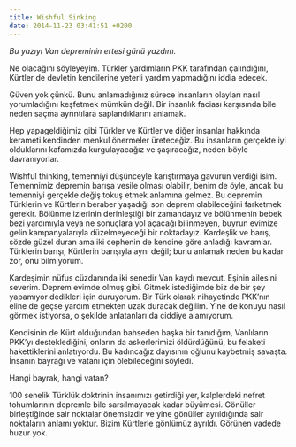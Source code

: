 ```yaml
---
title: Wishful Sinking
date: 2014-11-23 03:41:51 +0200
---
```


*Bu yazıyı Van depreminin ertesi günü yazdım.*

Ne olacağını söyleyeyim. Türkler yardımların PKK tarafından çalındığını,
Kürtler de devletin kendilerine yeterli yardım yapmadığını iddia edecek.

Güven yok çünkü. Bunu anlamadığınız sürece insanların olayları nasıl
yorumladığını keşfetmek mümkün değil. Bir insanlık faciası karşısında
bile neden saçma ayrıntılara saplandıklarını anlamak.

Hep yapageldiğimiz gibi Türkler ve Kürtler ve diğer insanlar hakkında
kerameti kendinden menkul önermeler üreteceğiz. Bu insanların gerçekte
iyi olduklarını kafamızda kurgulayacağız ve şaşıracağız, neden böyle
davranıyorlar.

Wishful thinking, temenniyi düşünceyle karıştırmaya gavurun verdiği
isim. Temennimiz depremin barışa vesile olması olabilir, benim de öyle,
ancak bu temenniyi gerçekle değiş tokuş etmek anlamına gelmez. Bu
depremin Türklerin ve Kürtlerin beraber yaşadığı son deprem
olabileceğini farketmek gerekir. Bölünme izlerinin derinleştiği bir
zamandayız ve bölünmenin bebek bezi yardımıyla veya ne sonuçlara yol
açacağı bilinmeyen, buyrun evimize gelin kampanyalarıyla düzelmeyeceği
bir noktadayız. Kardeşlik ve barış, sözde güzel duran ama iki cephenin
de kendine göre anladığı kavramlar. Türklerin barışı, Kürtlerin
barışıyla aynı değil; bunu anlamak neden bu kadar zor, onu bilmiyorum.

Kardeşimin nüfus cüzdanında iki senedir Van kaydı mevcut. Eşinin
ailesini severim. Deprem evimde olmuş gibi. Gitmek istediğimde biz de
bir şey yapamıyor dedikleri için duruyorum. Bir Türk olarak nihayetinde
PKK’nın eline de geçse yardım etmekten uzak duracak değilim. Yine de
konuyu nasıl görmek istiyorsa, o şekilde anlatanları da ciddiye
alamıyorum.

Kendisinin de Kürt olduğundan bahseden başka bir tanıdığım, Vanlıların
PKK’yı desteklediğini, onların da askerlerimizi öldürdüğünü, bu felaketi
hakettiklerini anlatıyordu. Bu kadıncağız dayısının oğlunu kaybetmiş
savaşta. İnsanın bayrağı ve vatanı için ölebileceğini söyledi.

Hangi bayrak, hangi vatan?

100 senelik Türklük doktrinin insanımızı getirdiği yer, kalplerdeki
nefret tohumlarının depremle bile sarsılmayacak kadar büyümesi. Gönüller
birleştiğinde sair noktalar önemsizdir ve yine gönüller ayrıldığında
sair noktaların anlamı yoktur. Bizim Kürtlerle gönlümüz ayrıldı. Görünen
vadede huzur yok.
